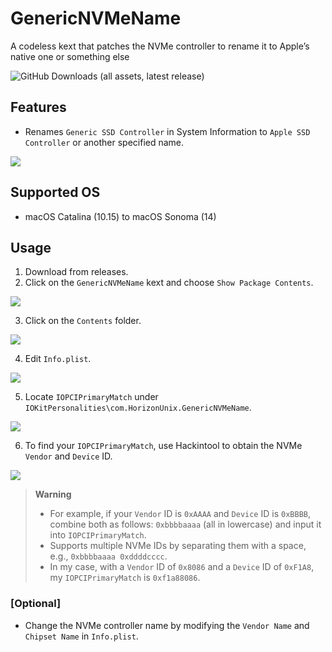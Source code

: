 # GenericNVMeName
A codeless kext that patches the NVMe controller to rename it to Apple’s native one or something else

![GitHub Downloads (all assets, latest release)](https://img.shields.io/github/downloads/AppleOSX/GenericNVMeName/total)

## Features
- Renames `Generic SSD Controller` in System Information to `Apple SSD Controller` or another specified name.

<img src="Img/proof.png">

## Supported OS
- macOS Catalina (10.15) to macOS Sonoma (14)

## Usage
1. Download from releases.
2. Click on the `GenericNVMeName` kext and choose `Show Package Contents`.

<img src="Img/1.png">

3. Click on the `Contents` folder.

<img src="Img/2.png">

4. Edit `Info.plist`.

<img src="Img/3.png">

5. Locate `IOPCIPrimaryMatch` under `IOKitPersonalities\com.HorizonUnix.GenericNVMeName`.

<img src="Img/4.png">

6. To find your `IOPCIPrimaryMatch`, use Hackintool to obtain the NVMe `Vendor` and `Device` ID.

<img src="Img/5.png">

> **Warning**
> - For example, if your `Vendor` ID is `0xAAAA` and `Device` ID is `0xBBBB`, combine both as follows: `0xbbbbaaaa` (all in lowercase) and input it into `IOPCIPrimaryMatch`.
> - Supports multiple NVMe IDs by separating them with a space, e.g., `0xbbbbaaaa 0xddddcccc`.
> - In my case, with a `Vendor` ID of `0x8086` and a `Device` ID of `0xF1A8`, my `IOPCIPrimaryMatch` is `0xf1a88086`.

### [Optional]
- Change the NVMe controller name by modifying the `Vendor Name` and `Chipset Name` in `Info.plist`.
